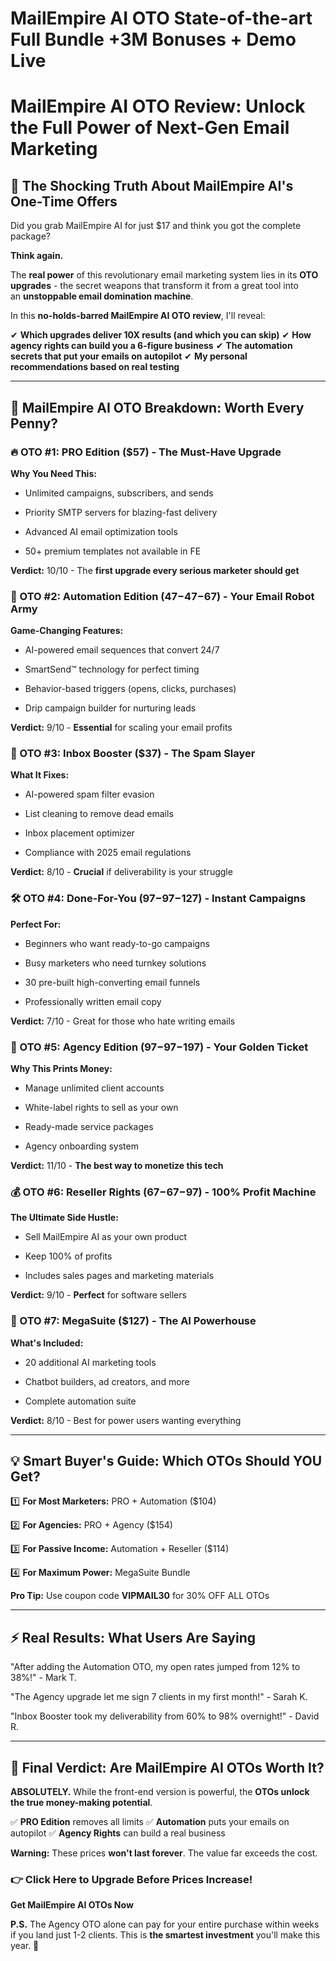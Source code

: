 # MailEmpire AI OTO State-of-the-art Full Bundle +3M Bonuses + Demo Live
<h1><strong>MailEmpire AI OTO Review: Unlock the Full Power of Next-Gen Email Marketing</strong></h1>
<h2><strong>🚀 The Shocking Truth About MailEmpire AI's One-Time Offers</strong></h2>
<p class="ds-markdown-paragraph">Did you grab MailEmpire AI for just $17 and think you got the complete package?</p>
<p class="ds-markdown-paragraph"><strong>Think again.</strong></p>
<p class="ds-markdown-paragraph">The <strong>real power</strong> of this revolutionary email marketing system lies in its <strong>OTO upgrades</strong> - the secret weapons that transform it from a great tool into an <strong>unstoppable email domination machine</strong>.</p>
<p class="ds-markdown-paragraph">In this <strong>no-holds-barred MailEmpire AI OTO review</strong>, I'll reveal:</p>
<p class="ds-markdown-paragraph">✔ <strong>Which upgrades deliver 10X results (and which you can skip)</strong>
✔ <strong>How agency rights can build you a 6-figure business</strong>
✔ <strong>The automation secrets that put your emails on autopilot</strong>
✔ <strong>My personal recommendations based on real testing</strong></p>


<hr />

<h2><strong>💎 MailEmpire AI OTO Breakdown: Worth Every Penny?</strong></h2>
<h3><strong>🔥 OTO #1: PRO Edition ($57) - The Must-Have Upgrade</strong></h3>
<p class="ds-markdown-paragraph"><strong>Why You Need This:</strong></p>

<ul>
 	<li>
<p class="ds-markdown-paragraph">Unlimited campaigns, subscribers, and sends</p>
</li>
 	<li>
<p class="ds-markdown-paragraph">Priority SMTP servers for blazing-fast delivery</p>
</li>
 	<li>
<p class="ds-markdown-paragraph">Advanced AI email optimization tools</p>
</li>
 	<li>
<p class="ds-markdown-paragraph">50+ premium templates not available in FE</p>
</li>
</ul>
<p class="ds-markdown-paragraph"><strong>Verdict:</strong> 10/10 - The <strong>first upgrade every serious marketer should get</strong></p>

<h3><strong>🤖 OTO #2: Automation Edition (<span class="katex"><span class="katex-mathml">47−</span><span class="katex-html" aria-hidden="true"><span class="base"><span class="mord">47</span><span class="mord">−</span></span></span></span>67) - Your Email Robot Army</strong></h3>
<p class="ds-markdown-paragraph"><strong>Game-Changing Features:</strong></p>

<ul>
 	<li>
<p class="ds-markdown-paragraph">AI-powered email sequences that convert 24/7</p>
</li>
 	<li>
<p class="ds-markdown-paragraph">SmartSend™ technology for perfect timing</p>
</li>
 	<li>
<p class="ds-markdown-paragraph">Behavior-based triggers (opens, clicks, purchases)</p>
</li>
 	<li>
<p class="ds-markdown-paragraph">Drip campaign builder for nurturing leads</p>
</li>
</ul>
<p class="ds-markdown-paragraph"><strong>Verdict:</strong> 9/10 - <strong>Essential</strong> for scaling your email profits</p>

<h3><strong>📩 OTO #3: Inbox Booster ($37) - The Spam Slayer</strong></h3>
<p class="ds-markdown-paragraph"><strong>What It Fixes:</strong></p>

<ul>
 	<li>
<p class="ds-markdown-paragraph">AI-powered spam filter evasion</p>
</li>
 	<li>
<p class="ds-markdown-paragraph">List cleaning to remove dead emails</p>
</li>
 	<li>
<p class="ds-markdown-paragraph">Inbox placement optimizer</p>
</li>
 	<li>
<p class="ds-markdown-paragraph">Compliance with 2025 email regulations</p>
</li>
</ul>
<p class="ds-markdown-paragraph"><strong>Verdict:</strong> 8/10 - <strong>Crucial</strong> if deliverability is your struggle</p>

<h3><strong>🛠️ OTO #4: Done-For-You (<span class="katex"><span class="katex-mathml">97−</span><span class="katex-html" aria-hidden="true"><span class="base"><span class="mord">97</span><span class="mord">−</span></span></span></span>127) - Instant Campaigns</strong></h3>
<p class="ds-markdown-paragraph"><strong>Perfect For:</strong></p>

<ul>
 	<li>
<p class="ds-markdown-paragraph">Beginners who want ready-to-go campaigns</p>
</li>
 	<li>
<p class="ds-markdown-paragraph">Busy marketers who need turnkey solutions</p>
</li>
 	<li>
<p class="ds-markdown-paragraph">30 pre-built high-converting email funnels</p>
</li>
 	<li>
<p class="ds-markdown-paragraph">Professionally written email copy</p>
</li>
</ul>
<p class="ds-markdown-paragraph"><strong>Verdict:</strong> 7/10 - Great for those who hate writing emails</p>

<h3><strong>💼 OTO #5: Agency Edition (<span class="katex"><span class="katex-mathml">97−</span><span class="katex-html" aria-hidden="true"><span class="base"><span class="mord">97</span><span class="mord">−</span></span></span></span>197) - Your Golden Ticket</strong></h3>
<p class="ds-markdown-paragraph"><strong>Why This Prints Money:</strong></p>

<ul>
 	<li>
<p class="ds-markdown-paragraph">Manage unlimited client accounts</p>
</li>
 	<li>
<p class="ds-markdown-paragraph">White-label rights to sell as your own</p>
</li>
 	<li>
<p class="ds-markdown-paragraph">Ready-made service packages</p>
</li>
 	<li>
<p class="ds-markdown-paragraph">Agency onboarding system</p>
</li>
</ul>
<p class="ds-markdown-paragraph"><strong>Verdict:</strong> 11/10 - <strong>The best way to monetize this tech</strong></p>

<h3><strong>💰 OTO #6: Reseller Rights (<span class="katex"><span class="katex-mathml">67−</span><span class="katex-html" aria-hidden="true"><span class="base"><span class="mord">67</span><span class="mord">−</span></span></span></span>97) - 100% Profit Machine</strong></h3>
<p class="ds-markdown-paragraph"><strong>The Ultimate Side Hustle:</strong></p>

<ul>
 	<li>
<p class="ds-markdown-paragraph">Sell MailEmpire AI as your own product</p>
</li>
 	<li>
<p class="ds-markdown-paragraph">Keep 100% of profits</p>
</li>
 	<li>
<p class="ds-markdown-paragraph">Includes sales pages and marketing materials</p>
</li>
</ul>
<p class="ds-markdown-paragraph"><strong>Verdict:</strong> 9/10 - <strong>Perfect</strong> for software sellers</p>

<h3><strong>🧠 OTO #7: MegaSuite ($127) - The AI Powerhouse</strong></h3>
<p class="ds-markdown-paragraph"><strong>What's Included:</strong></p>

<ul>
 	<li>
<p class="ds-markdown-paragraph">20 additional AI marketing tools</p>
</li>
 	<li>
<p class="ds-markdown-paragraph">Chatbot builders, ad creators, and more</p>
</li>
 	<li>
<p class="ds-markdown-paragraph">Complete automation suite</p>
</li>
</ul>
<p class="ds-markdown-paragraph"><strong>Verdict:</strong> 8/10 - Best for power users wanting everything</p>


<hr />

<h2><strong>💡 Smart Buyer's Guide: Which OTOs Should YOU Get?</strong></h2>
<p class="ds-markdown-paragraph">1️⃣ <strong>For Most Marketers:</strong> PRO + Automation ($104)</p>
<p class="ds-markdown-paragraph">2️⃣ <strong>For Agencies:</strong> PRO + Agency ($154)</p>
<p class="ds-markdown-paragraph">3️⃣ <strong>For Passive Income:</strong> Automation + Reseller ($114)</p>
<p class="ds-markdown-paragraph">4️⃣ <strong>For Maximum Power:</strong> MegaSuite Bundle</p>
<p class="ds-markdown-paragraph"><strong>Pro Tip:</strong> Use coupon code <strong>VIPMAIL30</strong> for 30% OFF ALL OTOs</p>


<hr />

<h2><strong>⚡ Real Results: What Users Are Saying</strong></h2>
<p class="ds-markdown-paragraph">"After adding the Automation OTO, my open rates jumped from 12% to 38%!" - Mark T.</p>
<p class="ds-markdown-paragraph">"The Agency upgrade let me sign 7 clients in my first month!" - Sarah K.</p>
<p class="ds-markdown-paragraph">"Inbox Booster took my deliverability from 60% to 98% overnight!" - David R.</p>


<hr />

<h2><strong>🎯 Final Verdict: Are MailEmpire AI OTOs Worth It?</strong></h2>
<p class="ds-markdown-paragraph"><strong>ABSOLUTELY.</strong> While the front-end version is powerful, the <strong>OTOs unlock the true money-making potential</strong>.</p>
<p class="ds-markdown-paragraph">✅ <strong>PRO Edition</strong> removes all limits
✅ <strong>Automation</strong> puts your emails on autopilot
✅ <strong>Agency Rights</strong> can build a real business</p>
<p class="ds-markdown-paragraph"><strong>Warning:</strong> These prices <strong>won't last forever</strong>. The value far exceeds the cost.</p>

<h3><strong>👉 Click Here to Upgrade Before Prices Increase!</strong></h3>
<p class="ds-markdown-paragraph"><strong><a target="_blank" rel="noreferrer">Get MailEmpire AI OTOs Now</a></strong></p>
<p class="ds-markdown-paragraph"><strong>P.S.</strong> The Agency OTO alone can pay for your entire purchase within weeks if you land just 1-2 clients. This is <strong>the smartest investment</strong> you'll make this year. 🚀</p>
